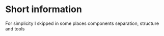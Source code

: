 # Short information

For simplicity I skipped in some places components separation, structure and tools